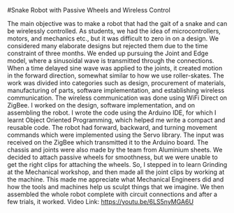#Snake Robot with Passive Wheels and Wireless Control

The main objective was to make a robot that had the gait of a snake and can be wirelessly controlled. As students, we had the idea of microcontrollers, motors, and mechanics etc., but it was difficult to zero in on a design. We considered many elaborate designs but rejected them due to the time constraint of three months. We ended up pursuing the Joint and  Edge model, where a sinusoidal wave is transmitted through the connections. When a time delayed sine wave was applied to the joints, it created motion in the forward direction, somewhat similar to how we use roller-skates. The work was divided into categories such as design, procurement of materials, manufacturing of parts, software implementation, and establishing wireless communication. The wireless communication was done using WiFi Direct on ZigBee. I worked on the design, software implementation, and on assembling the robot. I wrote the code using the Arduino IDE, for which I learnt Object Oriented Programming, which helped me write a compact and reusable code. The robot had forward, backward, and turning movement commands which were implemented using the Servo library. The input was received on the ZigBee which transmitted it to the Arduino board. The chassis and joints were also made by the team from Aluminium sheets. We decided to attach passive wheels for smoothness, but we were unable to get the right clips for attaching the wheels.  So, I stepped in to learn Grinding at the Mechanical workshop, and then made all the joint clips by working at the machine. This made me appreciate what Mechanical Engineers did and how the tools and machines help us sculpt things that we imagine. We then assembled the whole robot complete with circuit connections and after a few trials, it worked. 
Video Link: https://youtu.be/6LS5nyMGA6U

